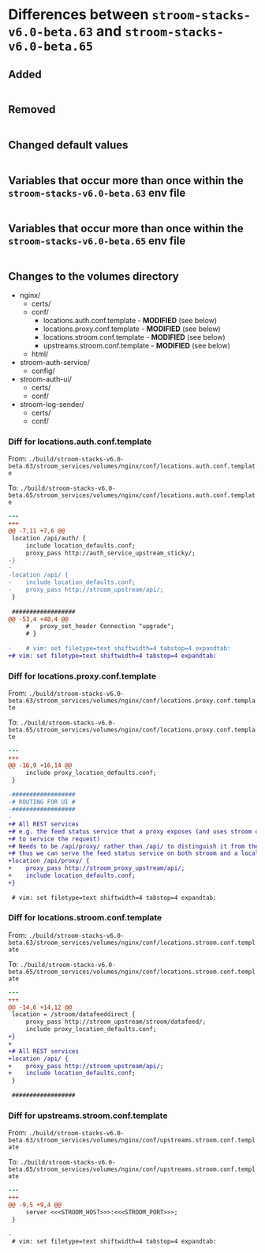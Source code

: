 # Differences between `stroom-stacks-v6.0-beta.63` and `stroom-stacks-v6.0-beta.65`

## Added

```bash
```

## Removed

```bash
```

## Changed default values

```bash
```

## Variables that occur more than once within the `stroom-stacks-v6.0-beta.63` env file

```bash
```

## Variables that occur more than once within the `stroom-stacks-v6.0-beta.65` env file

```bash
```
## Changes to the volumes directory

* nginx/
    * certs/
    * conf/
        * locations.auth.conf.template - **MODIFIED** (see below)
        * locations.proxy.conf.template - **MODIFIED** (see below)
        * locations.stroom.conf.template - **MODIFIED** (see below)
        * upstreams.stroom.conf.template - **MODIFIED** (see below)
    * html/
* stroom-auth-service/
    * config/
* stroom-auth-ui/
    * certs/
    * conf/
* stroom-log-sender/
    * certs/
    * conf/

### Diff for locations.auth.conf.template

From: `./build/stroom-stacks-v6.0-beta.63/stroom_services/volumes/nginx/conf/locations.auth.conf.template`

To:   `./build/stroom-stacks-v6.0-beta.65/stroom_services/volumes/nginx/conf/locations.auth.conf.template`

```diff
--- 
+++ 
@@ -7,11 +7,6 @@
 location /api/auth/ {
     include location_defaults.conf;
     proxy_pass http://auth_service_upstream_sticky/;
-}
-
-location /api/ {
-    include location_defaults.conf;
-    proxy_pass http://stroom_upstream/api/;
 }
 
 ##################
@@ -53,4 +48,4 @@
     #   proxy_set_header Connection "upgrade"; 
     # }
 
-    # vim: set filetype=text shiftwidth=4 tabstop=4 expandtab:
+# vim: set filetype=text shiftwidth=4 tabstop=4 expandtab:
```

### Diff for locations.proxy.conf.template

From: `./build/stroom-stacks-v6.0-beta.63/stroom_services/volumes/nginx/conf/locations.proxy.conf.template`

To:   `./build/stroom-stacks-v6.0-beta.65/stroom_services/volumes/nginx/conf/locations.proxy.conf.template`

```diff
--- 
+++ 
@@ -16,9 +16,14 @@
     include proxy_location_defaults.conf;
 }
 
-##################
-# ROUTING FOR UI #
-##################
-
+# All REST services
+# e.g. the feed status service that a proxy exposes (and uses stroom or another proxy
+# to service the request)
+# Needs to be /api/proxy/ rather than /api/ to distinguish it from the stroom upstream,
+# thus we can serve the feed status service on both stroom and a local storing proxy.
+location /api/proxy/ {
+    proxy_pass http://stroom_proxy_upstream/api/;
+    include location_defaults.conf;
+}
 
 # vim: set filetype=text shiftwidth=4 tabstop=4 expandtab:
```

### Diff for locations.stroom.conf.template

From: `./build/stroom-stacks-v6.0-beta.63/stroom_services/volumes/nginx/conf/locations.stroom.conf.template`

To:   `./build/stroom-stacks-v6.0-beta.65/stroom_services/volumes/nginx/conf/locations.stroom.conf.template`

```diff
--- 
+++ 
@@ -14,6 +14,12 @@
 location = /stroom/datafeeddirect {
     proxy_pass http://stroom_upstream/stroom/datafeed/;
     include proxy_location_defaults.conf;
+}
+
+# All REST services
+location /api/ {
+    proxy_pass http://stroom_upstream/api/;
+    include location_defaults.conf;
 }
 
 ##################
```

### Diff for upstreams.stroom.conf.template

From: `./build/stroom-stacks-v6.0-beta.63/stroom_services/volumes/nginx/conf/upstreams.stroom.conf.template`

To:   `./build/stroom-stacks-v6.0-beta.65/stroom_services/volumes/nginx/conf/upstreams.stroom.conf.template`

```diff
--- 
+++ 
@@ -9,5 +9,4 @@
     server <<<STROOM_HOST>>>:<<<STROOM_PORT>>>;
 }
 
-
 # vim: set filetype=text shiftwidth=4 tabstop=4 expandtab:
```
<!-- vim: set filetype=markdown -->